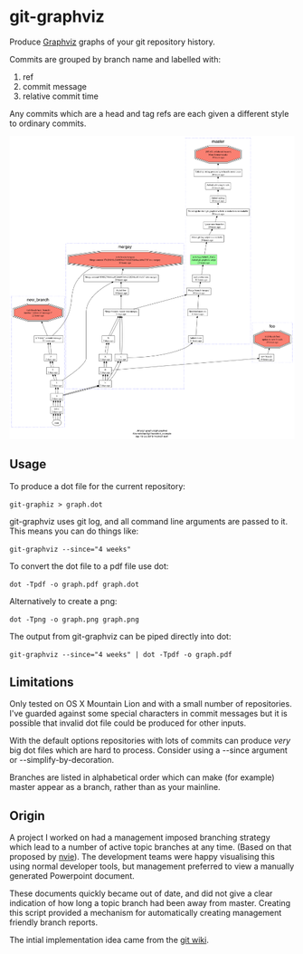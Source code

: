 git-graphviz
============

Produce [Graphviz][1] graphs of your git repository history.

Commits are grouped by branch name and labelled with:
1. ref
2. commit message
3. relative commit time

Any commits which are a head and tag refs are each given a different style to ordinary commits.

![example image](./example.png "example graph")

Usage
-----
To produce a dot file for the current repository:

`git-graphiz > graph.dot`

git-graphviz uses git log, and all command line arguments are passed to it. This means you can do things like:

`git-graphviz --since="4 weeks"` 

To convert the dot file to a pdf file use dot:

`dot -Tpdf -o graph.pdf graph.dot`

Alternatively to create a png:

`dot -Tpng -o graph.png graph.png`


The output from git-graphviz can be piped directly into dot:

`git-graphviz --since="4 weeks" | dot -Tpdf -o graph.pdf`

Limitations
-----------
Only tested on OS X Mountain Lion and with a small number of repositories. I've guarded against some
special characters in commit messages but it is possible that invalid dot file could be produced for other inputs.

With the default options repositories with lots of commits can
produce *very* big dot files which are hard to process. Consider using
a --since argument or --simplify-by-decoration.

Branches are listed in alphabetical order which can make (for example) master appear as a branch, rather than as your mainline.

Origin
------
A project I worked on had a management imposed branching strategy which
lead to a number of active topic branches at any time. (Based on that proposed by [nvie][2]). 
The development teams were happy visualising this using normal developer tools,
but management preferred to view a manually generated Powerpoint document.

These documents quickly became out of date, and did not give a clear indication
of how long a topic branch had been away from master. Creating this script
provided a mechanism for automatically creating management friendly branch reports. 

The intial implementation idea came from the [git wiki][3].


[1]: http://www.graphviz.org "Graphviz"
[2]: http://nvie.com/posts/a-successful-git-branching-model/ "nvie.com"
[3]: https://git.wiki.kernel.org/index.php/Aliases#Use_graphviz_for_display "Git Wiki"

